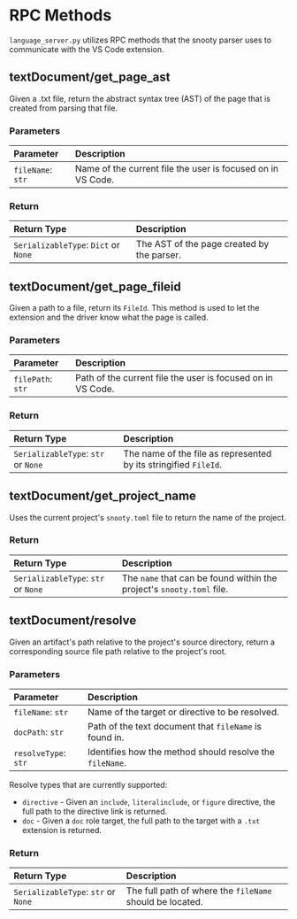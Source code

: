 # RPC Methods

`language_server.py` utilizes RPC methods that the snooty parser uses to communicate with the VS Code extension.

## textDocument/get_page_ast

Given a .txt file, return the abstract syntax tree (AST) of the page that is created from parsing that file.

### Parameters

| Parameter | Description |
| :--- | :--- |
| `fileName`: `str` | Name of the current file the user is focused on in VS Code. |

### Return

| Return Type | Description |
| :--- | :--- |
| `SerializableType`: `Dict` or `None` | The AST of the page created by the parser. |

## textDocument/get_page_fileid

Given a path to a file, return its `FileId`. This method is used to let the extension and the driver know what the page is called.

### Parameters

| Parameter | Description |
| :--- | :--- |
| `filePath`: `str` | Path of the current file the user is focused on in VS Code. |

### Return

| Return Type | Description |
| :--- | :--- |
|`SerializableType`: `str` or `None` | The name of the file as represented by its stringified `FileId`. |

## textDocument/get_project_name

Uses the current project's `snooty.toml` file to return the name of the project.

### Return

| Return Type | Description |
| :--- | :--- |
| `SerializableType`: `str` or `None` | The `name` that can be found within the project's `snooty.toml` file. |

## textDocument/resolve

Given an artifact's path relative to the project's source directory, return a corresponding source file path relative to the project's root.

### Parameters

| Parameter | Description |
| :-- | :-- |
| `fileName`: `str` | Name of the target or directive to be resolved. |
| `docPath`: `str` | Path of the text document that `fileName` is found in. |
| `resolveType`: `str` | Identifies how the method should resolve the `fileName`. |

Resolve types that are currently supported:

- `directive` - Given an `include`, `literalinclude`, or `figure` directive, the full path to the directive link is returned.
- `doc` - Given a `doc` role target, the full path to the target with a `.txt` extension is returned.

### Return

| Return Type | Description |
| :--- | :--- |
| `SerializableType`: `str` or `None` | The full path of where the `fileName` should be located. |
